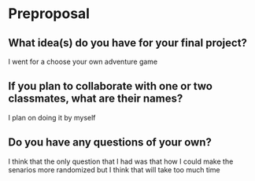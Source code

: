 # Preproposal

## What idea(s) do you have for your final project?

I went for a choose your own adventure game 

## If you plan to collaborate with one or two classmates, what are their names?

I plan on doing it by myself 

## Do you have any questions of your own?

I think that the only question that I had was that how I could make the senarios more randomized but I think that will take too much time
